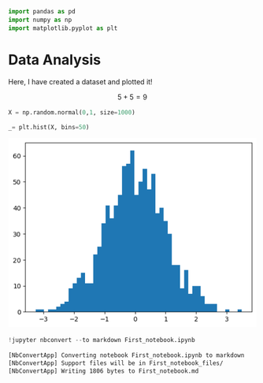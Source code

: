 ```python
import pandas as pd
import numpy as np
import matplotlib.pyplot as plt
```

# Data Analysis
Here, I have created a dataset and plotted it!

$$
5+5 = 9
$$


```python
X = np.random.normal(0,1, size=1000)
```


```python
_= plt.hist(X, bins=50)
```


    
![png](First_notebook_files/First_notebook_3_0.png)
    



```python
!jupyter nbconvert --to markdown First_notebook.ipynb
```

    [NbConvertApp] Converting notebook First_notebook.ipynb to markdown
    [NbConvertApp] Support files will be in First_notebook_files/
    [NbConvertApp] Writing 1806 bytes to First_notebook.md



```python

```
